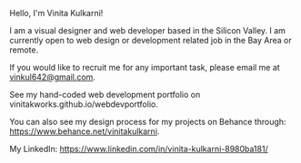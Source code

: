 Hello, I'm Vinita Kulkarni!

I am a visual designer and web developer based in the Silicon Valley. I am currently open to web design or development related job in the Bay Area or remote.

If you would like to recruit me for any important task, please email me at vinkul642@gmail.com.

See my hand-coded web development portfolio on vinitakworks.github.io/webdevportfolio.

You can also see my design process for my projects on Behance through:
https://www.behance.net/vinitakulkarni.

My LinkedIn: 
https://www.linkedin.com/in/vinita-kulkarni-8980ba181/

<!---
VinitaKWorks/VinitaKWorks is a ✨ special ✨ repository because its `README.md` (this file) appears on your GitHub profile.
You can click the Preview link to take a look at your changes.
--->
